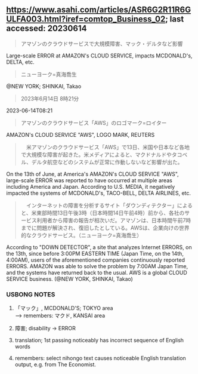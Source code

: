 ## https://www.asahi.com/articles/ASR6G2R11R6GULFA003.html?iref=comtop_Business_02; last accessed: 20230614

> アマゾンのクラウドサービスで大規模障害、マック・デルタなど影響

Large-scale ERROR at AMAZON's CLOUD SERVICE, impacts MCDONALD's, DELTA, etc.

> ニューヨーク=真海喬生

@NEW YORK; SHINKAI, Takao 

> 2023年6月14日 8時21分

2023-06-14T08:21

> アマゾンのクラウドサービス「AWS」のロゴマーク=ロイター

AMAZON's CLOUD SERVICE "AWS", LOGO MARK, REUTERS

>　米アマゾンのクラウドサービス「AWS」で13日、米国や日本など各地で大規模な障害が起きた。米メディアによると、マクドナルドやタコベル、デルタ航空などのシステムが正常に作動しないなど影響が出た。

On the 13th of June, at America's AMAZON's CLOUD SERVICE "AWS", large-scale ERROR was reported to have occurred at multiple areas including America and Japan. According to U.S. MEDIA, it negatively impacted the systems of MCDONALD's, TACO-BELL, DELTA AIRLINES, etc.

>　インターネットの障害を分析するサイト「ダウンディテクター」によると、米東部時間13日午後3時（日本時間14日午前4時）前から、各社のサービス利用者から障害の報告が相次いだ。アマゾンは、日本時間午前7時までに問題が解決され、復旧したとしている。AWSは、企業向けの世界的なクラウドサービス。（ニューヨーク=真海喬生）

According to "DOWN DETECTOR", a site that analyzes Internet ERRORS, on the 13th, since before 3:00PM EASTERN TIME (Japan Time, on the 14th, 4:00AM), users of the aforementioned companies continuously reported ERRORS. AMAZON was able to solve the problem by 7:00AM Japan Time, and the systems have returned back to the usual. AWS is a global CLOUD SERVICE business. (@NEW YORK, SHINKAI, Takao)

### USBONG NOTES

1) 「マック」, MCDONALD'S; TOKYO area<br/>
--> remembers: マクド, KANSAI area

2) 障害; disability -> ERROR

3) translation; 1st passing noticeably has incorrect sequence of English words

4) remembers: select nihongo text causes noticeable English translation output, e.g. from The Economist.
